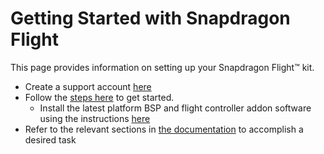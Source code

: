 # Getting Started with Snapdragon Flight

This page provides information on setting up your Snapdragon Flight™ kit.
* Create a support account [here](https://support.intrinsyc.com)
* Follow the [steps here](https://support.intrinsyc.com/projects/snapdragon-flight/wiki) to get started.
  * Install the latest platform BSP and flight controller addon software using the instructions [here](https://support.intrinsyc.com/projects/snapdragon-flight/wiki/Get_and_install_the_latest_platform_BSP)
* Refer to the relevant sections in [the documentation](https://github.com/ATLFlight/ATLFlightDocs/blob/master/README.md) to accomplish a desired task
